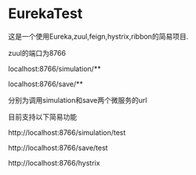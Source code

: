 # EurekaTest
这是一个使用Eureka,zuul,feign,hystrix,ribbon的简易项目.

zuul的端口为8766

localhost:8766/simulation/**

localhost:8766/save/**

分别为调用simulation和save两个微服务的url

目前支持以下简易功能

http://localhost:8766/simulation/test

http://localhost:8766/save/test

http://localhost:8766/hystrix
